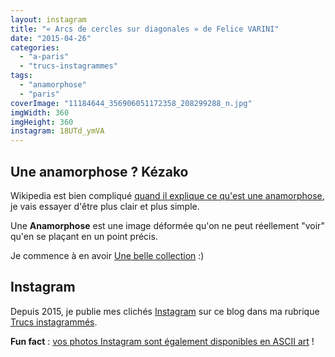 ```yaml
---
layout: instagram
title: "« Arcs de cercles sur diagonales » de Felice VARINI"
date: "2015-04-26"
categories: 
  - "a-paris"
  - "trucs-instagrammes"
tags: 
  - "anamorphose"
  - "paris"
coverImage: "11184644_356906051172358_208299288_n.jpg"
imgWidth: 360
imgHeight: 360
instagram: 18UTd_ymVA
---
```


## Une anamorphose ? Kézako 

Wikipedia est bien compliqué [quand il explique ce qu'est une anamorphose](https://fr.wikipedia.org/wiki/Anamorphose), je vais essayer d'être plus clair et plus simple.

Une **Anamorphose** est une image déformée qu'on ne peut réellement "voir" qu'en se plaçant en un point précis.

Je commence à en avoir [Une belle collection](/tag/anamorphose/) :)

## Instagram

Depuis 2015, je publie mes clichés [Instagram](https://www.instagram.com/zemoko/) sur ce blog dans ma rubrique [Trucs instagrammés](/category/trucs-pris-en-photos/trucs-instagrammes/).

**Fun fact** : [vos photos Instagram sont également disponibles en ASCII art](/2016/01/le-saviez-tu-instagram-en-ascii-art/) !
